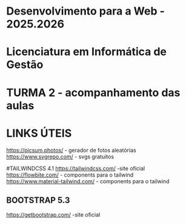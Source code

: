 # Desenvolvimento para a Web - 2025.2026

# Licenciatura em Informática de Gestão

# TURMA 2 - acompanhamento das aulas


# LINKS ÚTEIS
https://picsum.photos/         - gerador de fotos aleatórias <br>
https://www.svgrepo.com/       - svgs gratuitos 


#TAILWINDCSS 4.1
https://tailwindcss.com/               -site oficial <br>
https://flowbite.com/                  - components para o tailwind <br>
https://www.material-tailwind.com/     - components para o tailwind <br>

## BOOTSTRAP 5.3
https://getbootstrap.com/               -site oficial <br>
